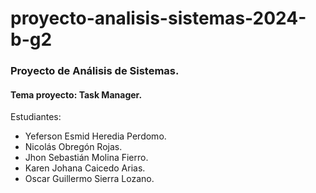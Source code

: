 # proyecto-analisis-sistemas-2024-b-g2

### Proyecto de Análisis de Sistemas.

#### Tema proyecto: Task Manager.

Estudiantes: 
- Yeferson Esmid Heredia Perdomo.
- Nicolás Obregón Rojas.
- Jhon Sebastián Molina Fierro.
- Karen Johana Caicedo Arias.
- Oscar Guillermo Sierra Lozano.
